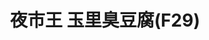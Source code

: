 ---
title: "夜市王 玉里臭豆腐(F29)"
description: "夜市王 玉里臭豆腐(F29)"
layout: shop
keywords:
  - 美食競賽
  - 台灣美食
  - 美食精選
datePublished: "2025-06-30"
dateModified: "2025-07-05"
city: "花蓮縣"
district: "花蓮市"
address: "花蓮縣花蓮市東大門各省一條街F29"
phone: ""
geo: "23.972899636757898, 121.6098427957398"
google_map: "https://maps.app.goo.gl/qGcw8h6uSpeLq8iUA"
footinder: "https://footinder.com.tw/%E8%8A%B1%E8%93%AE%E7%B8%A3%E8%8A%B1%E8%93%AE%E5%B8%82/362051/"
official: ""
award:
  - name: "夜市王"
    year: "2024"
    entries:
      - nightMarket: "東大門夜市"
        food_type: "臭豆腐"
        rank: "第一名"

---